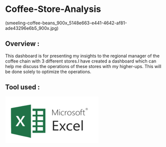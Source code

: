 # Coffee-Store-Analysis
(smeeling-coffee-beans_900x_5148e663-e441-4642-af81-ade43296e6b5_900x.jpg)


## Overview : 
This dashboard is for presenting my insights to the regional manager of the coffee chain with 3 different stores.I have created a dashboard which can help me discuss the operations of these stores with my higher-ups. This will be done solely to optimize the operations.

## Tool used :
<img src="./microsoft-excel.png" width="300" height="150"/>&nbsp;

